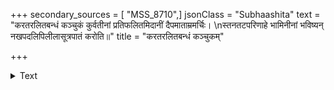 +++
secondary_sources = [ "MSS_8710",]
jsonClass = "Subhaashita"
text = "करतरलितबन्धं कञ्चुकं कुर्वतीनां प्रतिफलितमिदानीं दैपमाताम्रमर्चिः।  \nस्तनतटपरिणाहे भामिनीनां भविष्यन् नखपदलिपिलीलासूत्रपातं करोति॥"
title = "करतरलितबन्धं कञ्चुकम्"

+++

<details><summary>Text</summary>

करतरलितबन्धं कञ्चुकं कुर्वतीनां प्रतिफलितमिदानीं दैपमाताम्रमर्चिः।  
स्तनतटपरिणाहे भामिनीनां भविष्यन् नखपदलिपिलीलासूत्रपातं करोति॥
</details>
